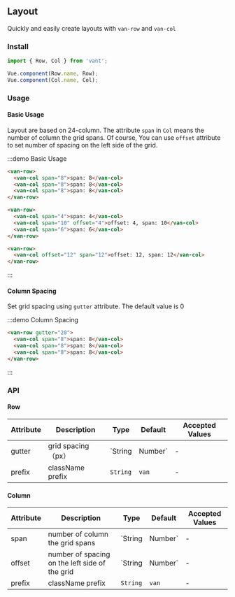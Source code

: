 ## Layout

Quickly and easily create layouts with `van-row` and `van-col`

### Install
``` javascript
import { Row, Col } from 'vant';

Vue.component(Row.name, Row);
Vue.component(Col.name, Col);
```

### Usage

#### Basic Usage

Layout are based on 24-column. The attribute `span` in `Col` means the number of column the grid spans. Of course, You can use `offset` attribute to set number of spacing on the left side of the grid.

:::demo Basic Usage
```html
<van-row>
  <van-col span="8">span: 8</van-col>
  <van-col span="8">span: 8</van-col>
  <van-col span="8">span: 8</van-col>
</van-row>

<van-row>
  <van-col span="4">span: 4</van-col>
  <van-col span="10" offset="4">offset: 4, span: 10</van-col>
  <van-col span="6">span: 6</van-col>
</van-row>

<van-row>
  <van-col offset="12" span="12">offset: 12, span: 12</van-col>
</van-row>
```
:::

#### Column Spacing

Set grid spacing using `gutter` attribute. The default value is 0

:::demo Column Spacing
```html
<van-row gutter="20">
  <van-col span="8">span: 8</van-col>
  <van-col span="8">span: 8</van-col>
  <van-col span="8">span: 8</van-col>
</van-row>
```
:::

### API

#### Row
| Attribute | Description | Type | Default | Accepted Values |
|-----------|-----------|-----------|-------------|-------------|
| gutter | grid spacing（px） | `String | Number` | - | - |
| prefix | className prefix | `String` | `van` | - |

#### Column
| Attribute | Description | Type | Default | Accepted Values |
|-----------|-----------|-----------|-------------|-------------|
| span | number of column the grid spans | `String | Number` | - | - |
| offset | number of spacing on the left side of the grid | `String | Number` | - | - |
| prefix | className prefix | `String` | `van` | - |
